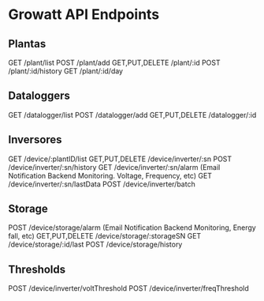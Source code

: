 # Growatt API Endpoints

## Plantas
GET /plant/list
POST /plant/add 
GET,PUT,DELETE /plant/:id
POST /plant/:id/history
GET /plant/:id/day

## Dataloggers
GET /datalogger/list
POST /datalogger/add
GET,PUT,DELETE /datalogger/:id

## Inversores
GET /device/:plantID/list
GET,PUT,DELETE /device/inverter/:sn
POST /device/inverter/:sn/history
GET /device/inverter/:sn/alarm (Email Notification Backend Monitoring. Voltage, Frequency, etc)
GET /device/inverter/:sn/lastData
POST /device/inverter/batch

## Storage
POST /device/storage/alarm (Email Notification Backend Monitoring, Energy fall, etc)
GET,PUT,DELETE /device/storage/:storageSN
GET /device/storage/:id/last
POST /device/storage/history

## Thresholds
POST /device/inverter/voltThreshold 
POST /device/inverter/freqThreshold 


